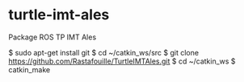 # turtle-imt-ales
Package ROS TP IMT Ales


$ sudo apt-get install git
$ cd ~/catkin_ws/src
$ git clone https://github.com/Rastafouille/TurtleIMTAles.git
$ cd ~/catkin_ws
$ catkin_make



